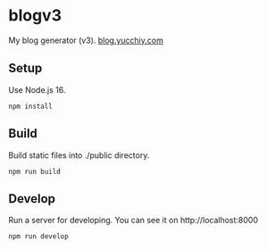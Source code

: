 # blogv3

My blog generator (v3).
[blog.yucchiy.com](https://blog.yucchiy.com)

## Setup

Use Node.js 16.

```
npm install
```

## Build

Build static files into ./public directory.

```
npm run build
```

## Develop

Run a server for developing.
You can see it on http://localhost:8000

```
npm run develop
```